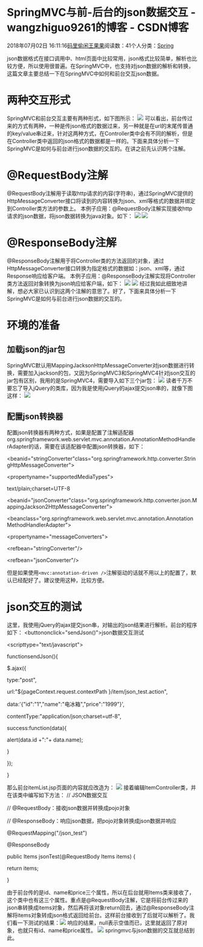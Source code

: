 
# SpringMVC与前-后台的json数据交互 - wangzhiguo9261的博客 - CSDN博客


2018年07月02日 16:11:16[码里偷闲王果果](https://me.csdn.net/wangzhiguo9261)阅读数：41个人分类：[Spring](https://blog.csdn.net/wangzhiguo9261/article/category/7483196)


json数据格式在接口调用中、html页面中比较常用，json格式比较简单，解析也比较方便，所以使用很普遍。在SpringMVC中，也支持对json数据的解析和转换，这篇文章主要总结一下在SpringMVC中如何和前台交互json数据。
# 两种交互形式
SpringMVC和前台交互主要有两种形式，如下图所示：
![](http://images2015.cnblogs.com/blog/48590/201705/48590-20170527140316950-1204883095.png)
可以看出，前台传过来的方式有两种，一种是传json格式的数据过来，另一种就是在url的末尾传普通的key/value串过来，针对这两种方式，在Controller类中会有不同的解析，但是在Controller类中返回的json格式的数据都是一样的。下面来具体分析一下SpringMVC是如何与前台进行json数据的交互的。在讲之前先认识两个注解。
# @RequestBody注解
@RequestBody注解用于读取http请求的内容(字符串)，通过SpringMVC提供的HttpMessageConverter接口将读到的内容转换为json、xml等格式的数据并绑定到Controller类方法的参数上。
本例子应用：@RequestBody注解实现接收http请求的json数据，将json数据转换为java对象。如下：
![](http://images2015.cnblogs.com/blog/48590/201705/48590-20170527140328825-1849477734.png)
![](http://images2015.cnblogs.com/blog/48590/201705/48590-20170527140344419-1742253803.png)
# @ResponseBody注解
@ResponseBody注解用于将Controller类的方法返回的对象，通过HttpMessageConverter接口转换为指定格式的数据如：json、xml等，通过Response响应给客户端。
本例子应用：@ResponseBody注解实现将Controller类方法返回对象转换为json响应给客户端，如下：
![](http://images2015.cnblogs.com/blog/48590/201705/48590-20170527140357779-25279971.png)
![](http://images2015.cnblogs.com/blog/48590/201705/48590-20170527140545669-1401070681.png)
经过我如此细致地讲解，想必大家已认识到这两个注解的意思了。好了，下面来具体分析一下SpringMVC是如何与前台进行json数据的交互的。
# 环境的准备
## 加载json的jar包
SpringMVC默认用MappingJacksonHttpMessageConverter对json数据进行转换，需要加入jackson的包，又因为SpringMVC3和SpringMVC4针对json交互的jar包有区别，我用的是SpringMVC4，需要导入如下三个jar包：
![](http://images2015.cnblogs.com/blog/48590/201705/48590-20170527140627857-1048637068.png)
读者千万不要忘了导入jQuery的类库，因为我是使用jQuery的ajax提交json串的，就像下图这样：
![](http://images2015.cnblogs.com/blog/48590/201705/48590-20170527140637622-2073293882.png)
## 配置json转换器
配置json转换器有两种方式，如果是配置了注解适配器org.springframework.web.servlet.mvc.annotation.AnnotationMethodHandlerAdapter的话，需要在该适配器中配置json转换器，如下：
<!-- 用于将对象转换为 JSON  -->

<beanid="stringConverter"class="org.springframework.http.converter.StringHttpMessageConverter">

<propertyname="supportedMediaTypes">

<list>

<value>text/plain;charset=UTF-8</value>

</list>

</property>

</bean>

<beanid="jsonConverter"class="org.springframework.http.converter.json.MappingJackson2HttpMessageConverter"></bean>


<beanclass="org.springframework.web.servlet.mvc.annotation.AnnotationMethodHandlerAdapter">

<propertyname="messageConverters">

<list>

<refbean="stringConverter"/>

<refbean="jsonConverter"/>

</list>

</property>

</bean>

但是如果使用`<mvc:annotation-driven />`注解驱动的话就不用以上的配置了，默认已经配好了。建议使用这种，比较方便。
# json交互的测试
这里，我使用jQuery的ajax提交json串，对输出的json结果进行解析。前台的程序如下：
<buttononclick="sendJson()">json数据交互测试</button>

<scripttype="text/javascript">

functionsendJson(){

$.ajax({

type:"post",

url:"${pageContext.request.contextPath }/item/json_test.action",

data:'{"id":"1","name":"电冰箱","price":"1999"}',

contentType:"application/json;charset=utf-8",

success:function(data){

alert(data.id +":"+ data.name);

}

});

}

</script>

那么前台itemList.jsp页面的内容就应改造为：
![](http://images2015.cnblogs.com/blog/48590/201705/48590-20170527140656810-388787205.png)
接着编辑ItemController类，并在该类中编写如下方法：
// JSON数据交互

// @RequestBody：接收json数据并转换成pojo对象

// @ResponseBody：响应json数据，把pojo对象转换成json数据并响应

@RequestMapping("/json_test")

@ResponseBody

public Items jsonTest(@RequestBody Items items) {

return items;

}

由于前台传的是id、name和price三个属性，所以在后台就用Items类来接收了，这个类中也有这三个属性。重点是@RequestBody注解，它是将前台传过来的json串转换成items对象，然后再将该对象return回去，通过@ResponseBody注解将items对象转成json格式返回给前台。这样前台接收到了后就可以解析了。我们看一下测试的结果：![](http://images2015.cnblogs.com/blog/48590/201705/48590-20170527140714419-1538346551.png)
响应的结果，null表示空值而已，这里就返回了原对象，也就只有id、name和price属性。
![](http://images2015.cnblogs.com/blog/48590/201705/48590-20170527140758325-95009939.png)
springmvc与json数据的交互就总结到此。

